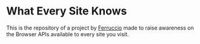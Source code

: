 # What Every Site Knows

This is the repository of a project by [Ferruccio](https://ferrucc.io) made to raise awareness on the Browser APIs available to every site you visit.